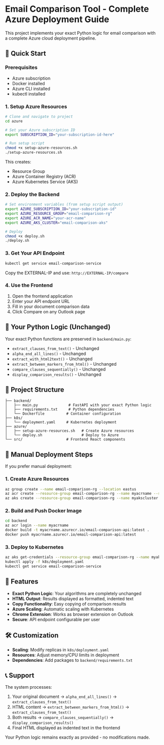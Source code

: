 
# Email Comparison Tool - Complete Azure Deployment Guide

This project implements your exact Python logic for email comparison with a complete Azure cloud deployment pipeline.

## 🚀 Quick Start

### Prerequisites
- Azure subscription
- Docker installed
- Azure CLI installed
- kubectl installed

### 1. Setup Azure Resources

```bash
# Clone and navigate to project
cd azure

# Set your Azure subscription ID
export SUBSCRIPTION_ID="your-subscription-id-here"

# Run setup script
chmod +x setup-azure-resources.sh
./setup-azure-resources.sh
```

This creates:
- Resource Group
- Azure Container Registry (ACR)  
- Azure Kubernetes Service (AKS)

### 2. Deploy the Backend

```bash
# Set environment variables (from setup script output)
export AZURE_SUBSCRIPTION_ID="your-subscription-id"
export AZURE_RESOURCE_GROUP="email-comparison-rg"
export AZURE_ACR_NAME="your-acr-name"
export AZURE_AKS_CLUSTER="email-comparison-aks"

# Deploy
chmod +x deploy.sh
./deploy.sh
```

### 3. Get Your API Endpoint

```bash
kubectl get service email-comparison-service
```

Copy the EXTERNAL-IP and use: `http://EXTERNAL-IP/compare`

### 4. Use the Frontend

1. Open the frontend application
2. Enter your API endpoint URL
3. Fill in your document comparison data
4. Click Compare on any Outlook page

## 🐍 Your Python Logic (Unchanged)

Your exact Python functions are preserved in `backend/main.py`:

- `extract_clauses_from_text()` - Unchanged
- `alpha_end_all_lines()` - Unchanged  
- `extract_with_html2text()` - Unchanged
- `extract_between_markers_from_html()` - Unchanged
- `compare_clauses_sequentially()` - Unchanged
- `display_comparison_results()` - Unchanged

## 📁 Project Structure

```
├── backend/
│   ├── main.py              # FastAPI with your exact Python logic
│   ├── requirements.txt     # Python dependencies
│   └── Dockerfile          # Container configuration
├── k8s/
│   └── deployment.yaml     # Kubernetes deployment
├── azure/
│   ├── setup-azure-resources.sh   # Create Azure resources
│   └── deploy.sh                  # Deploy to Azure
└── src/                    # Frontend React components
```

## 🔧 Manual Deployment Steps

If you prefer manual deployment:

### 1. Create Azure Resources
```bash
az group create --name email-comparison-rg --location eastus
az acr create --resource-group email-comparison-rg --name myacrname --sku Basic
az aks create --resource-group email-comparison-rg --name myakscluster --node-count 2
```

### 2. Build and Push Docker Image
```bash
cd backend
az acr login --name myacrname
docker build -t myacrname.azurecr.io/email-comparison-api:latest .
docker push myacrname.azurecr.io/email-comparison-api:latest
```

### 3. Deploy to Kubernetes
```bash
az aks get-credentials --resource-group email-comparison-rg --name myakscluster
kubectl apply -f k8s/deployment.yaml
kubectl get service email-comparison-service
```

## 🎯 Features

- **Exact Python Logic**: Your algorithms are completely unchanged
- **HTML Output**: Results displayed as formatted, indented text
- **Copy Functionality**: Easy copying of comparison results
- **Azure Scaling**: Automatic scaling with Kubernetes
- **Chrome Extension**: Works as browser extension on Outlook
- **Secure**: API endpoint configurable per user

## 🛠️ Customization

- **Scaling**: Modify replicas in `k8s/deployment.yaml`
- **Resources**: Adjust memory/CPU limits in deployment
- **Dependencies**: Add packages to `backend/requirements.txt`

## 📞 Support

The system processes:
1. Your original document → `alpha_end_all_lines()` → `extract_clauses_from_text()`
2. HTML content → `extract_between_markers_from_html()` → `extract_clauses_from_text()`  
3. Both results → `compare_clauses_sequentially()` → `display_comparison_results()`
4. Final HTML displayed as indented text in the frontend

Your Python logic remains exactly as provided - no modifications made.
